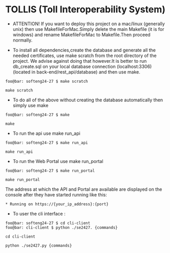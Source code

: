 # TOLLIS (Toll Interoperability System)

- ATTENTION! If you want to deploy this project on a mac/linux (generally unix) then use MakefileForMac.Simply delete the main Makefile (it is for windows) and rename MakefileForMac to Makefile.Then proceed normally.

- To install all dependencies,create the database and generate all the needed certificates, use make scratch from the root directory of the project.
We advise against doing that however.It is better to run db_create.sql on your local database connection (localhost:3306) (located in back-end/rest_api/database) and then use make.

```console
foo@bar: softeng24-27 $ make scratch
```

```console
make scratch
```

- To do all of the above without creating the database automatically then simply use make

```console
foo@bar: softeng24-27 $ make
```

```console
make
```

- To run the api use make run_api

```console
foo@bar: softeng24-27 $ make run_api
```

```console
make run_api
```

- To run the Web Portal use make run_portal

```console
foo@bar: softeng24-27 $ make run_portal
```

```console
make run_portal
```

The address at which the API and Portal are available are displayed on the console after they have started running like this:
```console
* Running on https://{your_ip_address}:{port}
```

- To user the cli interface :
```console
foo@bar: softeng24-27 $ cd cli-client
foo@bar: cli-client $ python ./se2427. {commands}
```

```console
cd cli-client
```

```console
python ./se2427.py {commands}
```